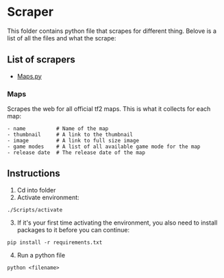 # Scraper

This folder contains python file that scrapes for different thing. Belove is a list of all the files and what the scrape:

## List of scrapers

- [Maps.py](#maps)

<h3 id="maps">Maps</h3>

Scrapes the web for all official tf2 maps. This is what it collects for each map:

```
- name          # Name of the map
- thumbnail     # A link to the thumbnail
- image         # A link to full size image
- game modes    # A list of all available game mode for the map
- release date  # The release date of the map
```

## Instructions

1. Cd into folder
2. Activate environment:

```
./Scripts/activate
```

3. If it's your first time activating the environment, you also need to install packages to it before you can continue:

```
pip install -r requirements.txt
```

4. Run a python file

```
python <filename>
```
